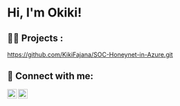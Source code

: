 <h1>Hi, I'm Okiki!
  
<h2>👨‍💻 Projects :</h2>

https://github.com/KikiFajana/SOC-Honeynet-in-Azure.git

<h2> 🤳 Connect with me:</h2>

[<img align="left" alt="OkikiFajana | LinkedIn" width="22px" src="https://cdn.jsdelivr.net/npm/simple-icons@v3/icons/linkedin.svg" />][linkedin]
[<img align="left" alt="OkikiFajana | Instagram" width="22px" src="https://cdn.jsdelivr.net/npm/simple-icons@v3/icons/instagram.svg" />][instagram]

[instagram]: https://www.instagram.com/okiki_fajana/
[linkedin]: https://linkedin.com/in/okiki-fajana-647b51305
